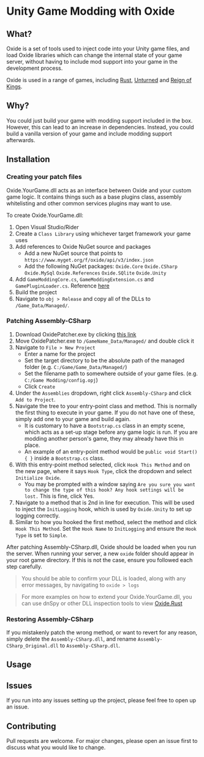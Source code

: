 
# Unity Game Modding with Oxide

## What?
Oxide is a set of tools used to inject code into your Unity game files, and load Oxide libraries which can change the internal state of your game server, without having to include mod support into your game in the development process.

Oxide is used in a range of games, including [Rust](https://store.steampowered.com/app/252490/), [Unturned](https://store.steampowered.com/app/304930/) and [Reign of Kings](https://store.steampowered.com/app/344760/).

## Why?
You could just build your game with modding support included in the box. However, this can lead to an increase in dependencies. Instead, you could build a vanilla version of your game and include modding support afterwards.

## Installation

### Creating your patch files
Oxide.YourGame.dll acts as an interface between Oxide and your custom game logic. It contains things such as a base plugins class, assembly whitelisting and other common services plugins may want to use.

To create Oxide.YourGame.dll:
1. Open Visual Studio/Rider
2. Create a `Class Library` using whichever target framework your game uses
3. Add references to Oxide NuGet source and packages
	* Add a new NuGet source that points to `https://www.myget.org/f/oxide/api/v3/index.json`
	* Add the following NuGet packages: `Oxide.Core` `Oxide.CSharp` `Oxide.MySql` `Oxide.References` `Oxide.SQlite` `Oxide.Unity`
4. Add `GameModdingCore.cs`, `GameModdingExtension.cs` and `GamePluginLoader.cs`. Reference [here](https://github.com/pippinmole/Unity-Game-Modding/tree/main/Oxide.YourGame/Oxide.YourGame)
5. Build the project
6. Navigate to `obj > Release` and copy all of the DLLs to `/Game_Data/Managed/`.

### Patching Assembly-CSharp
1. Download OxidePatcher.exe by clicking [this link](https://github.com/OxideMod/Oxide.Patcher/releases/download/latest/OxidePatcher.exe)
2. Move OxidePatcher.exe to `/GameName_Data/Managed/` and double click it
3. Navigate to `File > New Project`
	* Enter a name for the project
	* Set the target directory to be the absolute path of the managed folder (e.g. `C:/Game/Game_Data/Managed/`)
	* Set the filename path to somewhere outside of your game files. (e.g. `C:/Game Modding/config.opj`)
	* Click `Create`
4. Under the `Assemblies` dropdown, right click `Assembly-CSharp` and click `Add to Project`.
5. Navigate the tree to your entry-point class and method. This is normally the first thing to execute in your game. If you do not have one of these, simply add one to your game and build again.
	* It is customary to have a `Bootstrap.cs` class in an empty scene, which acts as a set-up stage before any game logic is run. If you are modding another person's game, they may already have this in place.
	* An example of an entry-point method would be `public void Start() { }` inside a `Bootstrap.cs` class.
6. With this entry-point method selected, click `Hook This Method` and on the new page, where it says `Hook Type`, click the dropdown and select `Initialize Oxide`.
	* You may be prompted with a window saying `Are you sure you want to change the type of this hook? Any hook settings will be lost.` This is fine, click Yes.
7. Navigate to a method that is 2nd in line for execution. This will be used to inject the `InitLogging` hook, which is used by `Oxide.Unity` to set up logging correctly.
8. Similar to how you hooked the first method, select the method and click `Hook This Method`. Set the `Hook Name` to `InitLogging` and ensure the `Hook Type` is set to `Simple`.

After patching Assembly-CSharp.dll, Oxide should be loaded when you run the server. When running your server, a new `oxide` folder should appear in your root game directory. If this is not the case, ensure you followed each step carefully.

> You should be able to confirm your DLL is loaded, along with any error messages, by navigating to `oxide > logs`

> For more examples on how to extend your Oxide.YourGame.dll, you can use dnSpy or other DLL inspection tools to view [Oxide.Rust](https://umod.org/games/rust)

### Restoring Assembly-CSharp
If you mistakenly patch the wrong method, or want to revert for any reason, simply delete the `Assembly-CSharp.dll`, and rename `Assembly-CSharp_Original.dll` to `Assembly-CSharp.dll`.

## Usage

## Issues
If you run into any issues setting up the project, please feel free to open up an issue.

## Contributing
Pull requests are welcome. For major changes, please open an issue first to discuss what you would like to change.
